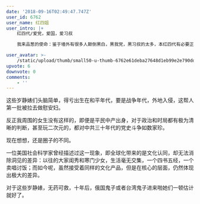 ```yaml
---
date: '2018-09-16T02:49:47.747Z'
user_id: 6762
user_name: 红四姐
user_intro: |+
    红四代/爱党，爱国，爱习叔

    我来品葱的使命：鉴于墙外有很多人颠倒黑白，黑我党，黑习叔的太多，本红四代有必要正本清源，以正视听，定习叔于一尊。

user_avatar: >-
    /static/upload/thumb/small50-u-thumb-6762e61deba27648d1eb99e2e790dd7d168408c7f0b1.png
upvote: 6
downvote: 0
comments:
    - ''
---
```


这些岁静婊们头脑简单，得亏出生在和平年代，要是战争年代，外地入侵，这帮人第一批被拉去做慰安妇。

反正我周围的女生没有这样的，即便是平民中产出身，对于政治和时局都有极为清晰的判断，甚至玩二次元的，都对中共三十年代的党史斗争如数家珍。

  

现在想想，还是圈子的不同。

  

一位美国社会科学家曾经描述过这一现象，即全球化带来的是文化认同，却无法消除洞见的差异：以往的大家闺秀和寒门少女，生活毫无交集，一个四书五经，一个卖唱讨饭；而如今呢，虽然接受着同样的文化产品，但是在核心的层面，仍然体现出极大的差异。

  

对于这些岁静婊，无药可救，十年后，俄国鬼子或者台湾鬼子进来啪她们一顿估计就好了。
